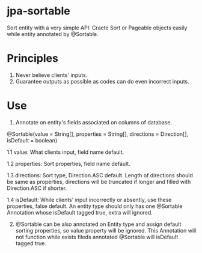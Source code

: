 # jpa-sortable
Sort entity with a very simple API: Craete Sort or Pageable objects easily while entity annotated by @Sortable.

# Principles
1. Never believe clients' inputs.
2. Guarantee outputs as possible as codes can do even incorrect inputs.

# Use
1. Annotate on entity's fields associated on columns of database.

  @Sortable(value = String[], properties = String[], directions = Direction[], isDefault = boolean)

  1.1 value: What clients input, field name default.

  1.2 properties: Sort properties, field name default.

  1.3 directions: Sort type, Direction.ASC default. Length of directions should be same as properties, directions will be truncated if longer and filled with Direction.ASC if shorter.

  1.4 isDefault: While clients' input incorrectly or absently, use these properties, false default. An entity type should only has one @Sortable Annotation whose isDefault tagged true, extra will ignored.

2. @Sortable can be also annotated on Entity type and assign default sorting properties, so value property will be ignored. This Annotation will not function while exists fileds annotated @Sortable will isDefault tagged true.
